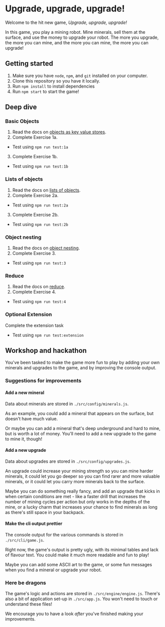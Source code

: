 # Upgrade, upgrade, upgrade!

Welcome to the hit new game, _Upgrade, upgrade, upgrade!_

In this game, you play a mining robot. Mine minerals, sell them at the surface, and use the money to upgrade your robot. The more you upgrade, the more you can mine, and the more you can mine, the more you can upgrade!

## Getting started

1. Make sure you have `node`, `npm`, and `git` installed on your computer.
2. Clone this repository so you have it locally.
3. Run `npm install` to install dependencies
4. Run `npm start` to start the game!

## Deep dive

### Basic Objects

1. Read the docs on [objects as key value stores]().
2. Complete Exercise 1a.
  - Test using `npm run test:1a`
3. Complete Exercise 1b.
  - Test using `npm run test:1b`

### Lists of objects

1. Read the docs on [lists of objects]().
2. Complete Exercise 2a.
  - Test using `npm run test:2a`
3. Complete Exercise 2b.
  - Test using `npm run test:2b`

### Object nesting

1. Read the docs on [object nesting]().
2. Complete Exercise 3.
  - Test using `npm run test:3`

### Reduce

1. Read the docs on [reduce]().
2. Complete Exercise 4.
  - Test using `npm run test:4`

### Optional Extension

Complete the extension task

- Test using `npm run test:extension`

## Workshop and hackathon

You've been tasked to make the game more fun to play by adding your own minerals and upgrades to the game, and by improving the console output.

### Suggestions for improvements

#### Add a new mineral

Data about minerals are stored in `./src/config/minerals.js`. 

As an example, you could add a mineral that appears on the surface, but doesn't have much value.

Or maybe you can add a mineral that's deep underground and hard to mine, but is worth a lot of money. You'll need to add a new upgrade to the game to mine it, though!

#### Add a new upgrade

Data about upgrades are stored in `./src/config/upgrades.js`.

An upgrade could increase your mining strength so you can mine harder minerals, it could let you go deeper so you can find rarer and more valuable minerals, or it could let you carry more minerals back to the surface.

Maybe you can do something really fancy, and add an upgrade that kicks in when certain conditions are met - like a faster drill that increases the number of mining cycles per action but only works in the depths of the mine, or a lucky charm that increases your chance to find minerals as long as there's still space in your backpack.

#### Make the cli output prettier

The console output for the various commands is stored in `./src/cli/game.js`.

Right now, the game's output is pretty ugly, with its minimal tables and lack of flavour text. You could make it much more readable and fun to play!

Maybe you can add some ASCII art to the game, or some fun messages when you find a mineral or upgrade your robot.

### Here be dragons

The game's logic and actions are stored in `./src/engine/engine.js`. There's also a bit of application set-up in `./src/app.js`. You won't need to touch or understand these files!

We encourage you to have a look _after_ you've finished making your improvements.